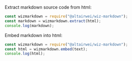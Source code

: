 Extract markdown source code from html:

```javascript
const wizmarkdown = require("@altairwei/wiz-markdown");
const markdown = wizmarkdown.extract(html);
console.log(markdown);
```

Embed markdown into html:

```javascript
const wizmarkdown = require("@altairwei/wiz-markdown");
const html = wizmarkdown.embed(text);
console.log(html);
```